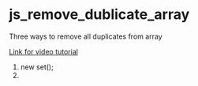# js_remove_dublicate_array
Three ways to remove all duplicates from array 

[Link for video tutorial](https://youtu.be/mIYymAuA7AI)

1. new set(); 
2. 